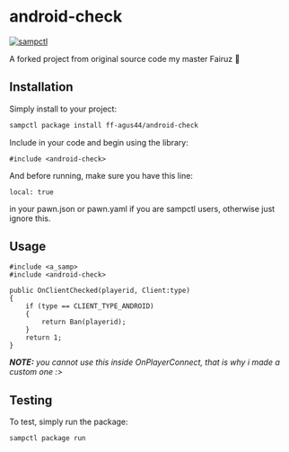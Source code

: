 # android-check

[![sampctl](https://img.shields.io/badge/sampctl-android--check-2f2f2f.svg?style=for-the-badge)](https://github.com/ff-agus44/android-check)

A forked project from original source code my master Fairuz :pray:

## Installation

Simply install to your project:

```bash
sampctl package install ff-agus44/android-check
```

Include in your code and begin using the library:

```pawn
#include <android-check>
```

And before running, make sure you have this line:
```
local: true
```

in your pawn.json or pawn.yaml if you are sampctl users, otherwise just ignore this.

## Usage

```pawn
#include <a_samp>
#include <android-check>

public OnClientChecked(playerid, Client:type)
{
	if (type == CLIENT_TYPE_ANDROID)
	{
		return Ban(playerid);
	}
	return 1;
}

```

***NOTE:** you cannot use this inside OnPlayerConnect, that is why i made a custom one :>*

## Testing

To test, simply run the package:

```bash
sampctl package run
```
